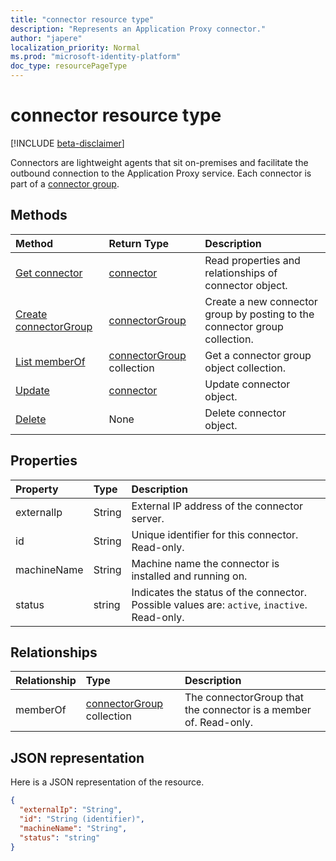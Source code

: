 ```yaml
---
title: "connector resource type"
description: "Represents an Application Proxy connector."
author: "japere"
localization_priority: Normal
ms.prod: "microsoft-identity-platform"
doc_type: resourcePageType
---
```


# connector resource type

[!INCLUDE [beta-disclaimer](../../includes/beta-disclaimer.md)]

Connectors are lightweight agents that sit on-premises and facilitate the outbound connection to the Application Proxy service. Each connector is part of a [connector group](../resources/connectorgroup.md).

## Methods

| Method       | Return Type | Description |
|:-------------|:------------|:------------|
| [Get connector](../api/connector-get.md) | [connector](connector.md) | Read properties and relationships of connector object. |
| [Create connectorGroup](../api/connector-post-memberof.md) | [connectorGroup](connectorgroup.md) | Create a new connector group by posting to the connector group collection. |
| [List memberOf](../api/connector-list-memberof.md) | [connectorGroup](connectorgroup.md) collection | Get a connector group object collection. |
| [Update](../api/connector-update.md) | [connector](connector.md) | Update connector object. |
| [Delete](../api/connector-delete.md) | None | Delete connector object.

## Properties
| Property     | Type        | Description |
|:-------------|:------------|:------------|
|externalIp|String| External IP address of the connector server. |
|id|String| Unique identifier for this connector. Read-only. |
|machineName|String| Machine name the connector is installed and running on. |
|status|string| Indicates the status of the connector. Possible values are: `active`, `inactive`. Read-only. |

## Relationships
| Relationship | Type	|Description|
|:---------------|:--------|:----------|
|memberOf|[connectorGroup](connectorgroup.md) collection| The connectorGroup that the connector is a member of. Read-only. |

## JSON representation

Here is a JSON representation of the resource.

<!-- {
  "blockType": "resource",
  "keyProperty":"id",
  "optionalProperties": [

  ],
  "@odata.type": "microsoft.graph.connector"
}-->

```json
{
  "externalIp": "String",
  "id": "String (identifier)",
  "machineName": "String",
  "status": "string"
}

```

<!-- uuid: 8fcb5dbc-d5aa-4681-8e31-b001d5168d79
2015-10-25 14:57:30 UTC -->
<!--
{
  "type": "#page.annotation",
  "description": "connector resource",
  "keywords": "",
  "section": "documentation",
  "tocPath": "",
  "suppressions": []
}
-->
